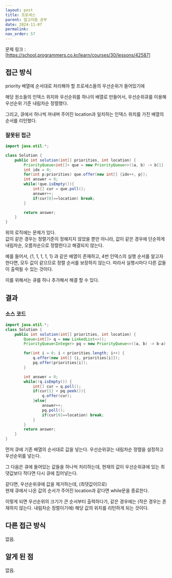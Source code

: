 ```yaml
---
layout: post
title: 프로세스
parent: 알고리즘 공부
date: 2024-11-07
permalink:
nav_order: 57
---
```


문제 링크 : [https://school.programmers.co.kr/learn/courses/30/lessons/42587]

## 접근 방식

priority 배열에 순서대로 처리해야 할 프로세스들의 우선순위가 들어있기에

해당 원소들의 인덱스 위치와 우선순위를 하나의 배열로 만들어서, 우선순위큐를 이용해 우선순위 기준 내림차순 정렬했다.

그리고, 큐에서 하나씩 꺼내며 주어진 location과 일치하는 인덱스 위치를 가진 배열의 순서를 리턴했다.

### 잘못된 접근

```java
import java.util.*;

class Solution {
    public int solution(int[] priorities, int location) {
        PriorityQueue<int[]> que = new PriorityQueue<>((a, b) -> b[1] - a[1]); // 우선순위 기준 내림차순
        int idx = 0;
        for(int p:priorities) que.offer(new int[] {idx++, p});
        int answer = 0;
        while(!que.isEmpty()){
            int[] cur = que.poll();
            answer++;
            if(cur[0]==location) break;
        }

        return answer;
    }
}
```

위의 로직에는 문제가 있다.  
값이 같은 경우는 정렬기준이 정해지지 않았을 뿐만 아니라, 값이 같은 경우에 단순하게 내림차순, 오름차순으로 정렬한다고 해결되지 않는다.

예를 들어서, {1, 1, 1, 1, 1} 과 같은 배열이 존재하고, 4번 인덱스의 실행 순서를 알고자 한다면, 모두 값이 같으므로 정렬 순서를 보장하지 않는다. 따라서 실행시마다 다른 값들이 출력될 수 있는 것이다.

이를 위해서는 큐를 하나 추가해서 해결 할 수 있다.

## 결과

### 소스 코드

```java
import java.util.*;
class Solution {
    public int solution(int[] priorities, int location) {
        Queue<int[]> q = new LinkedList<>();
        PriorityQueue<Integer> pq = new PriorityQueue<>((a, b) -> b-a);

        for(int i = 0; i < priorities.length; i++) {
            q.offer(new int[] {i, priorities[i]});
            pq.offer(priorities[i]);
        }

        int answer = 0;
        while(!q.isEmpty()) {
            int[] cur = q.poll();
            if(cur[1] < pq.peek()){
                q.offer(cur);
            }else{
                answer++;
                pq.poll();
                if(cur[0]==location) break;
            }
        }
        return answer;
    }
}
```

먼저 큐에 기존 배열의 순서대로 값을 넣는다. 우선순위큐는 내림차순 정렬을 설정하고 우선순위를 넣는다.

그 다음은 큐에 들어있는 값들을 하나씩 처리하는데, 현재의 값이 우선순위큐에 있는 최댓값보다 작다면 다시 큐에 집어넣는다.

같다면, 우선순위큐에 값을 제거하는데, (최댓값이므로)  
현재 큐에서 나온 값의 순서가 주어진 location과 같다면 while문을 종료한다.

이렇게 되면 우선순위의 크기가 큰 순서부터 출력하다가, 같은 경우에는 (작은 경우는 존재하지 않는다. 내림차순 정렬이기에) 해당 값의 위치를 리턴하게 되는 것이다.

## 다른 접근 방식

없음.

## 알게 된 점

없음.

[https://school.programmers.co.kr/learn/courses/30/lessons/42587]: https://school.programmers.co.kr/learn/courses/30/lessons/42587
